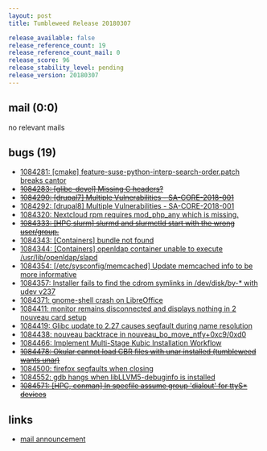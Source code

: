 ```yaml
---
layout: post
title: Tumbleweed Release 20180307

release_available: false
release_reference_count: 19
release_reference_count_mail: 0
release_score: 96
release_stability_level: pending
release_version: 20180307
---
```


## mail (0:0)

no relevant mails

## bugs (19)

<!--more-->

- [1084281: [cmake] feature-suse-python-interp-search-order.patch breaks cantor](https://bugzilla.opensuse.org/show_bug.cgi?id=1084281)
- ~~[1084283: [glibc-devel] Missing C headers?](https://bugzilla.opensuse.org/show_bug.cgi?id=1084283)~~
- ~~[1084290: [drupal7] Multiple Vulnerabilities - SA-CORE-2018-001](https://bugzilla.opensuse.org/show_bug.cgi?id=1084290)~~
- [1084292: [drupal8] Multiple Vulnerabilities - SA-CORE-2018-001](https://bugzilla.opensuse.org/show_bug.cgi?id=1084292)
- [1084320: Nextcloud rpm requires mod_php_any which is missing.](https://bugzilla.opensuse.org/show_bug.cgi?id=1084320)
- ~~[1084333: [HPC,slurm] slurmd and slurmctld start with the wrong user/group.](https://bugzilla.opensuse.org/show_bug.cgi?id=1084333)~~
- [1084343: [Containers] bundle not found](https://bugzilla.opensuse.org/show_bug.cgi?id=1084343)
- [1084344: [Containers] openldap container unable to execute /usr/lib/openldap/slapd](https://bugzilla.opensuse.org/show_bug.cgi?id=1084344)
- [1084354: [/etc/sysconfig/memcached] Update memcached info to be more informative](https://bugzilla.opensuse.org/show_bug.cgi?id=1084354)
- [1084357: Installer fails to find the cdrom symlinks in /dev/disk/by-* with udev v237](https://bugzilla.opensuse.org/show_bug.cgi?id=1084357)
- [1084371: gnome-shell crash on LibreOffice](https://bugzilla.opensuse.org/show_bug.cgi?id=1084371)
- [1084411: monitor remains disconnected and displays nothing in 2 nouveau card setup](https://bugzilla.opensuse.org/show_bug.cgi?id=1084411)
- [1084419: Glibc update to 2.27 causes segfault during name resolution](https://bugzilla.opensuse.org/show_bug.cgi?id=1084419)
- [1084438: nouveau backtrace in nouveau_bo_move_ntfy+0xc9/0xd0](https://bugzilla.opensuse.org/show_bug.cgi?id=1084438)
- [1084466: Implement Multi-Stage Kubic Installation Workflow](https://bugzilla.opensuse.org/show_bug.cgi?id=1084466)
- ~~[1084478: Okular cannot load CBR files with unar installed (tumbleweed wants unar)](https://bugzilla.opensuse.org/show_bug.cgi?id=1084478)~~
- [1084500: firefox segfaults when closing](https://bugzilla.opensuse.org/show_bug.cgi?id=1084500)
- [1084552: gdb hangs when libLLVM5-debuginfo is installed](https://bugzilla.opensuse.org/show_bug.cgi?id=1084552)
- ~~[1084571: [HPC, conman] In specfile assume group 'dialout' for ttyS* devices](https://bugzilla.opensuse.org/show_bug.cgi?id=1084571)~~



## links

- [mail announcement](https://lists.opensuse.org/opensuse-factory/2018-03/msg00145.html)
